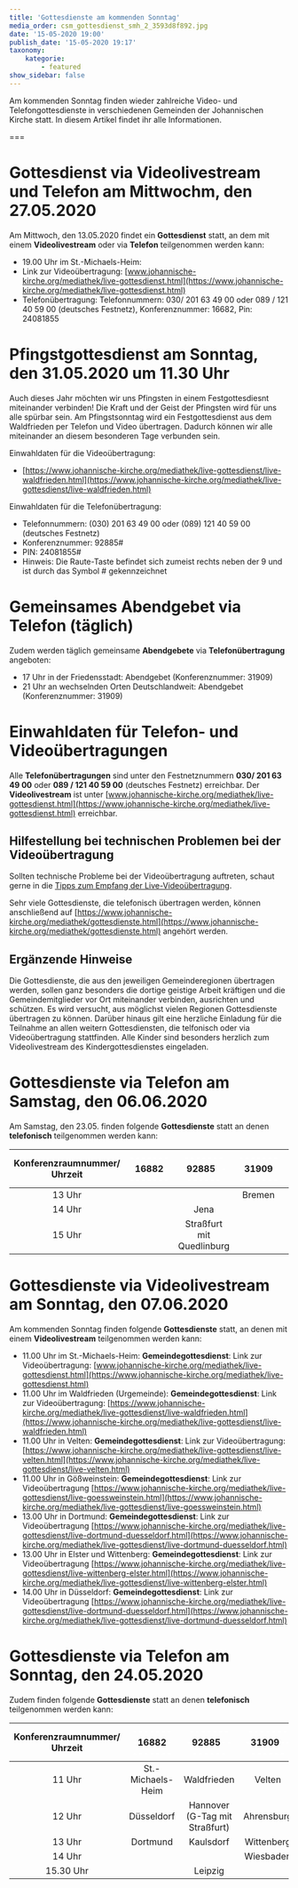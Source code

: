 ```yaml
---
title: 'Gottesdienste am kommenden Sonntag'
media_order: csm_gottesdienst_smh_2_3593d8f892.jpg
date: '15-05-2020 19:00'
publish_date: '15-05-2020 19:17'
taxonomy:
    kategorie:
        - featured
show_sidebar: false
---
```


Am kommenden Sonntag finden wieder zahlreiche Video- und Telefongottesdienste in verschiedenen Gemeinden der Johannischen Kirche statt. In diesem Artikel findet ihr alle Informationen.

===
# Gottesdienst via Videolivestream und Telefon am Mittwochm, den 27.05.2020
Am Mittwoch, den 13.05.2020 findet ein **Gottesdienst** statt, an dem mit einem **Videolivestream** oder via **Telefon** teilgenommen werden kann:
* 19.00 Uhr im St.-Michaels-Heim:
* Link zur Videoübertragung: [www.johannische-kirche.org/mediathek/live-gottesdienst.html](https://www.johannische-kirche.org/mediathek/live-gottesdienst.html)
* Telefonübertragung: Telefonnummern: 030/ 201 63 49 00 oder 089 / 121 40 59 00 (deutsches Festnetz), Konferenznummer: 16682, Pin: 24081855

# Pfingstgottesdienst am Sonntag, den 31.05.2020 um 11.30 Uhr
Auch dieses Jahr möchten wir uns Pfingsten in einem Festgottesdiesnt miteinander verbinden! Die Kraft und der Geist der Pfingsten wird für uns alle spürbar sein. Am Pfingstsonntag wird ein Festgottesdienst aus dem Waldfrieden per Telefon und Video übertragen. Dadurch können wir alle miteinander an diesem besonderen Tage verbunden sein.

Einwahldaten für die Videoübertragung:
* [https://www.johannische-kirche.org/mediathek/live-gottesdienst/live-waldfrieden.html](https://www.johannische-kirche.org/mediathek/live-gottesdienst/live-waldfrieden.html)

Einwahldaten für die Telefonübertragung:
* Telefonnummern: (030) 201 63 49 00 oder (089) 121 40 59 00 (deutsches Festnetz)
* Konferenznummer: 92885#
* PIN: 24081855#
* Hinweis: Die Raute-Taste befindet sich zumeist rechts neben der 9 und ist durch das Symbol # gekennzeichnet

# Gemeinsames Abendgebet via Telefon (täglich)
Zudem werden täglich gemeinsame **Abendgebete** via **Telefonübertragung** angeboten:
* 17 Uhr in der Friedensstadt: Abendgebet (Konferenznummer: 31909)
* 21 Uhr an wechselnden Orten Deutschlandweit: Abendgebet (Konferenznummer: 31909)

# Einwahldaten für Telefon- und Videoübertragungen
Alle **Telefonübertragungen** sind unter den Festnetznummern **030/ 201 63 49 00** oder **089 / 121 40 59 00** (deutsches Festnetz) erreichbar.
Der **Videolivestream** ist unter [www.johannische-kirche.org/mediathek/live-gottesdienst.html](https://www.johannische-kirche.org/mediathek/live-gottesdienst.html) erreichbar.

## Hilfestellung bei technischen Problemen bei der Videoübertragung
Sollten technische Probleme bei der Videoübertragung auftreten, schaut gerne in die [Tipps zum Empfang der Live-Videoübertragung](https://cloud.johannische-kirche.org/index.php/s/Smg4kD3tRNBENYp).

Sehr viele Gottesdienste, die telefonisch übertragen werden, können anschließend auf [https://www.johannische-kirche.org/mediathek/gottesdienste.html](https://www.johannische-kirche.org/mediathek/gottesdienste.html) angehört werden.

## Ergänzende Hinweise 
Die Gottesdienste, die aus den jeweiligen Gemeinderegionen übertragen werden, sollen ganz besonders die dortige geistige Arbeit kräftigen und die Gemeindemitglieder vor Ort miteinander verbinden, ausrichten und schützen. Es wird versucht, aus möglichst vielen Regionen Gottesdienste übertragen zu können. Darüber hinaus gilt eine herzliche Einladung für die Teilnahme an allen weitern Gottesdiensten, die telfonisch oder via Videoübertragung stattfinden. Alle Kinder sind besonders herzlich zum Videolivestream des Kindergottesdienstes eingeladen.

# Gottesdienste via Telefon am Samstag, den 06.06.2020
Am Samstag, den 23.05. finden folgende **Gottesdienste** statt an denen **telefonisch** teilgenommen werden kann:

| Konferenzraumnummer/<br>Uhrzeit | <font color=white>--------</font>16882<font color=white>--------</font> | <font color=white>--------</font>92885<font color=white>--------</font> | <font color=white>--------</font>31909<font color=white>--------</font> | <font color=white>--------</font>55114<font color=white>--------</font> |
| ----------------- | ----------------- | ----------------- | ----------------- | ----------------- |
| <center>13 Uhr</center> | | | <center>Bremen</center> | |
| <center>14 Uhr</center> | | <center>Jena</center> | | |
| <center>15 Uhr</center> | | <center>Straßfurt mit Quedlinburg</center> | | |

# Gottesdienste via Videolivestream am Sonntag, den 07.06.2020
Am kommenden Sonntag finden folgende **Gottesdienste** statt, an denen mit einem **Videolivestream** teilgenommen werden kann:
* 11.00 Uhr im St.-Michaels-Heim: **Gemeindegottesdienst**: Link zur Videoübertragung: [www.johannische-kirche.org/mediathek/live-gottesdienst.html](https://www.johannische-kirche.org/mediathek/live-gottesdienst.html)
* 11.00 Uhr im Waldfrieden (Urgemeinde): **Gemeindegottesdienst**: Link zur Videoübertragung: [https://www.johannische-kirche.org/mediathek/live-gottesdienst/live-waldfrieden.html](https://www.johannische-kirche.org/mediathek/live-gottesdienst/live-waldfrieden.html)
* 11.00 Uhr in Velten: **Gemeindegottesdienst**: Link zur Videoübertragung: [https://www.johannische-kirche.org/mediathek/live-gottesdienst/live-velten.html](https://www.johannische-kirche.org/mediathek/live-gottesdienst/live-velten.html)
* 11.00 Uhr in Gößweinstein: **Gemeindegottesdienst**: Link zur Videoübertragung [https://www.johannische-kirche.org/mediathek/live-gottesdienst/live-goessweinstein.html](https://www.johannische-kirche.org/mediathek/live-gottesdienst/live-goessweinstein.html)
* 13.00 Uhr in Dortmund: **Gemeindegottesdienst**: Link zur Videoübertragung [https://www.johannische-kirche.org/mediathek/live-gottesdienst/live-dortmund-duesseldorf.html](https://www.johannische-kirche.org/mediathek/live-gottesdienst/live-dortmund-duesseldorf.html)
* 13.00 Uhr in Elster und Wittenberg: **Gemeindegottesdienst**: Link zur Videoübertragung [https://www.johannische-kirche.org/mediathek/live-gottesdienst/live-wittenberg-elster.html](https://www.johannische-kirche.org/mediathek/live-gottesdienst/live-wittenberg-elster.html)
* 14.00 Uhr in Düsseldorf: **Gemeindegottesdienst**: Link zur Videoübertragung [https://www.johannische-kirche.org/mediathek/live-gottesdienst/live-dortmund-duesseldorf.html](https://www.johannische-kirche.org/mediathek/live-gottesdienst/live-dortmund-duesseldorf.html)

# Gottesdienste via Telefon am Sonntag, den 24.05.2020
Zudem finden folgende **Gottesdienste** statt an denen **telefonisch** teilgenommen werden kann:

| Konferenzraumnummer/<br>Uhrzeit | <font color=white>--------</font>16882<font color=white>--------</font> | <font color=white>--------</font>92885<font color=white>--------</font> | <font color=white>--------</font>31909<font color=white>--------</font> | <font color=white>--------</font>55114<font color=white>--------</font> |
| ----------------- | ----------------- | ----------------- | ----------------- | ----------------- |
| <center>11 Uhr</center> | <center>St.-Michaels-Heim</center> | <center>Waldfrieden</center> | <center>Velten</center> | <center>Gößweinstein</center> |
| <center>12 Uhr</center> | <center>Düsseldorf</center> | <center>Hannover (G-Tag mit Straßfurt)</center> | <center>Ahrensburg</center> | <center>Lübs</center> |
| <center>13 Uhr</center> | <center>Dortmund</center> | <center>Kaulsdorf</center> | <center>Wittenberg</center> | |
| <center>14 Uhr</center> | | | <center>Wiesbaden</center> | |
| <center>15.30 Uhr</center> | | <center>Leipzig</center> | | |